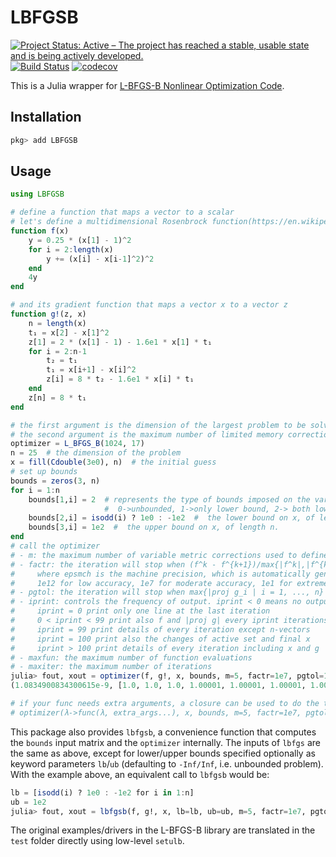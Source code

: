 # LBFGSB

[![Project Status: Active – The project has reached a stable, usable state and is being actively developed.](http://www.repostatus.org/badges/latest/active.svg)](http://www.repostatus.org/#active)
[![Build Status](https://travis-ci.com/Gnimuc/LBFGSB.jl.svg?branch=master)](https://travis-ci.com/Gnimuc/LBFGSB.jl)
[![codecov](https://codecov.io/gh/Gnimuc/LBFGSB.jl/branch/master/graph/badge.svg)](https://codecov.io/gh/Gnimuc/LBFGSB.jl)

This is a Julia wrapper for [L-BFGS-B Nonlinear Optimization Code](http://users.iems.northwestern.edu/%7Enocedal/lbfgsb.html).

## Installation
```julia
pkg> add LBFGSB
```

## Usage
```julia
using LBFGSB

# define a function that maps a vector to a scalar
# let's define a multidimensional Rosenbrock function(https://en.wikipedia.org/wiki/Rosenbrock_function):
function f(x)
    y = 0.25 * (x[1] - 1)^2
    for i = 2:length(x)
        y += (x[i] - x[i-1]^2)^2
    end
    4y
end

# and its gradient function that maps a vector x to a vector z
function g!(z, x)
    n = length(x)
    t₁ = x[2] - x[1]^2
    z[1] = 2 * (x[1] - 1) - 1.6e1 * x[1] * t₁
    for i = 2:n-1
        t₂ = t₁
        t₁ = x[i+1] - x[i]^2
        z[i] = 8 * t₂ - 1.6e1 * x[i] * t₁
    end
    z[n] = 8 * t₁
end

# the first argument is the dimension of the largest problem to be solved
# the second argument is the maximum number of limited memory corrections
optimizer = L_BFGS_B(1024, 17)
n = 25  # the dimension of the problem
x = fill(Cdouble(3e0), n)  # the initial guess
# set up bounds
bounds = zeros(3, n)
for i = 1:n
    bounds[1,i] = 2  # represents the type of bounds imposed on the variables:
                     #  0->unbounded, 1->only lower bound, 2-> both lower and upper bounds, 3->only upper bound
    bounds[2,i] = isodd(i) ? 1e0 : -1e2  #  the lower bound on x, of length n.
    bounds[3,i] = 1e2  #  the upper bound on x, of length n.
end
# call the optimizer
# - m: the maximum number of variable metric corrections used to define the limited memory matrix
# - factr: the iteration will stop when (f^k - f^{k+1})/max{|f^k|,|f^{k+1}|,1} <= factr*epsmch,
#     where epsmch is the machine precision, which is automatically generated by the code. Typical values for factr:
#     1e12 for low accuracy, 1e7 for moderate accuracy, 1e1 for extremely high accuracy
# - pgtol: the iteration will stop when max{|proj g_i | i = 1, ..., n} <= pgtol where pg_i is the ith component of the projected gradient
# - iprint: controls the frequency of output. iprint < 0 means no output:
#     iprint = 0 print only one line at the last iteration
#     0 < iprint < 99 print also f and |proj g| every iprint iterations
#     iprint = 99 print details of every iteration except n-vectors
#     iprint = 100 print also the changes of active set and final x
#     iprint > 100 print details of every iteration including x and g
# - maxfun: the maximum number of function evaluations
# - maxiter: the maximum number of iterations
julia> fout, xout = optimizer(f, g!, x, bounds, m=5, factr=1e7, pgtol=1e-5, iprint=-1, maxfun=15000, maxiter=15000)
(1.0834900834300615e-9, [1.0, 1.0, 1.0, 1.00001, 1.00001, 1.00001, 1.00001, 1.00001, 1.00002, 1.00004  …  1.0026, 1.00521, 1.01045, 1.02101, 1.04246, 1.08672, 1.18097, 1.39469, 1.94516, 3.78366])

# if your func needs extra arguments, a closure can be used to do the trick:
# optimizer(λ->func(λ, extra_args...), x, bounds, m=5, factr=1e7, pgtol=1e-5, iprint=-1, maxfun=15000, maxiter=15000)
```
This package also provides `lbfgsb`, a convenience function that computes the `bounds` input matrix and the `optimizer` internally. The inputs of `lbfgs` are the same as above, except for lower/upper bounds specified optionally as keyword parameters `lb`/`ub` (defaulting to `-Inf/Inf`, i.e. unbounded problem).  With the example above, an equivalent call to `lbfgsb` would be:
```julia
lb = [isodd(i) ? 1e0 : -1e2 for i in 1:n]
ub = 1e2
julia> fout, xout = lbfgsb(f, g!, x, lb=lb, ub=ub, m=5, factr=1e7, pgtol=1e-5, iprint=-1, maxfun=15000, maxiter=15000)
```
The original examples/drivers in the L-BFGS-B library are translated in the `test` folder directly using low-level `setulb`.

